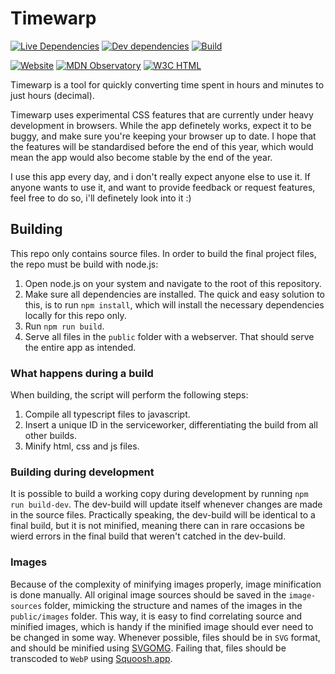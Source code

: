 # Timewarp
[![Live Dependencies](https://img.shields.io/david/atjn/timewarp.svg?style=for-the-badge&label=Live%20Dependencies)](https://david-dm.org/atjn/timewarp)
[![Dev dependencies](https://img.shields.io/david/dev/atjn/timewarp?style=for-the-badge)](https://david-dm.org/atjn/timewarp?type=dev)
[![Build](https://img.shields.io/netlify/5bf06725-c9f2-478d-979e-598116ad3e4c?label=build&logo=netlify&style=for-the-badge)](https://app.netlify.com/sites/timewarp/deploys)

[![Website](https://img.shields.io/website?url=https%3A%2F%2Ftimewarp.atjn.dk&style=for-the-badge&logo=netlify)](https://timewarp.atjn.dk)
[![MDN Observatory](https://img.shields.io/mozilla-observatory/grade/timewarp.atjn.dk?publish&style=for-the-badge&logo=mozilla)](https://observatory.mozilla.org/analyze/timewarp.atjn.dk)
[![W3C HTML](https://img.shields.io/w3c-validation/html?label=HTML&targetUrl=https%3A%2F%2Ftimewarp.atjn.dk&style=for-the-badge&logo=w3c)](https://validator.nu/?doc=https%3A%2F%2Ftimewarp.atjn.dk&parser=html)

Timewarp is a tool for quickly converting time spent in hours and minutes to just hours (decimal).

Timewarp uses experimental CSS features that are currently under heavy development in browsers. While the app definetely works, expect it to be buggy, and make sure you're keeping your browser up to date. I hope that the features will be standardised before the end of this year, which would mean the app would also become stable by the end of the year.

I use this app every day, and i don't really expect anyone else to use it. If anyone wants to use it, and want to provide feedback or request features, feel free to do so, i'll definetely look into it :)

## Building
This repo only contains source files. In order to build the final project files, the repo must be build with node.js:
1. Open node.js on your system and navigate to the root of this repository.
2. Make sure all dependencies are installed. The quick and easy solution to this, is to run `npm install`, which will install the necessary dependencies locally for this repo only.
3. Run `npm run build`.
4. Serve all files in the `public` folder with a webserver. That should serve the entire app as intended.

### What happens during a build
When building, the script will perform the following steps:
1. Compile all typescript files to javascript.
2. Insert a unique ID in the serviceworker, differentiating the build from all other builds.
3. Minify html, css and js files.

### Building during development
It is possible to build a working copy during development by running `npm run build-dev`. The dev-build will update itself whenever changes are made in the source files. Practically speaking, the dev-build will be identical to a final build, but it is not minified, meaning there can in rare occasions be wierd errors in the final build that weren't catched in the dev-build.

### Images
Because of the complexity of minifying images properly, image minification is done manually. All original image sources should be saved in the `image-sources` folder, mimicking the structure and names of the images in the `public/images` folder. This way, it is easy to find correlating source and minified images, which is handy if the minified image should ever need to be changed in some way.
Whenever possible, files should be in `SVG` format, and should be minified using [SVGOMG](https://jakearchibald.github.io/svgomg/).
Failing that, files should be transcoded to `WebP` using [Squoosh.app](https://squoosh.app).
